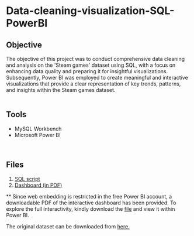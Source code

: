 # Data-cleaning-visualization-SQL-PowerBI



## Objective
The objective of this project was to conduct comprehensive data cleaning and analysis on the 'Steam games' dataset using SQL, with a focus on enhancing data quality and preparing it for insightful visualizations. Subsequently, Power BI was employed to create meaningful and interactive visualizations that provide a clear representation of key trends, patterns, and insights within the Steam games dataset.
</br>
</br>

## Tools
- MySQL Workbench
- Microsoft Power BI
</br>

## Files
1. [SQL script](https://github.com/rud-ninja/Data-cleaning-visualization-SQL-PowerBI/blob/main/steamgames_datacleaning.sql)
2. [Dashboard (in PDF)](https://github.com/rud-ninja/Data-cleaning-visualization-SQL-PowerBI/blob/main/Steamgames_BI_report.pdf)

** Since web embedding is restricted in the free Power BI account, a downloadable PDF of the interactive dashboard has been provided. To explore the full interactivity, kindly download the [file](https://github.com/rud-ninja/Data-cleaning-visualization-SQL-PowerBI/blob/main/Steamgames_dashboard.pbix) and view it within Power BI.

The original dataset can be downloaded from [here.](https://www.kaggle.com/datasets/nikatomashvili/steam-games-dataset)
